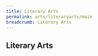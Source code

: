 ```yaml
---
title: Literary Arts
permalink: arts/literaryarts/main
breadcrumb: Literary Arts
---
```


## **Literary Arts**